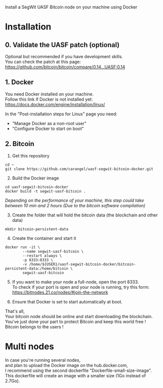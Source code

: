 Install a SegWit UASF Bitcoin node on your machine using Docker

# Installation

## 0. Validate the UASF patch (optional)
Optional but recommended if you have development skills.  
You can check the patch at this page:  https://github.com/bitcoin/bitcoin/compare/0.14...UASF:0.14

## 1. Docker

You need Docker installed on your machine.  
Follow this link if Docker is not installed yet:
https://docs.docker.com/engine/installation/linux/

In the "Post-installation steps for Linux" page you need:  
  *  "Manage Docker as a non-root user"  
  *  "Configure Docker to start on boot"


## 2. Bitcoin

1. Get this repository
```
cd ~
git clone https://github.com/carangel/uasf-segwit-bitcoin-docker.git
```
2. Build the Docker image
```
cd uasf-segwit-bitcoin-docker
docker build -t segwit-uasf-bitcoin .
```
*Depending on the performance of your machine, this step could take between 10 min and 2 hours (Due to the bitcoin software compilation)*

3. Create the folder that will hold the bitcoin data (the blockchain and other data)
```
mkdir bitcoin-persistent-data
```
4. Create the container and start it
```
docker run -it \
 	    --name segwit-uasf-bitcoin \
        --restart always \
        -p 8333:8333 \
        -v /home/${USER}/uasf-segwit-bitcoin-docker/bitcoin-persistent-data:/home/bitcoin \
        segwit-uasf-bitcoin
```

5. If you want to make your node a full-node, open the port 8333.  
To check if your port is open and your node is running, try this form:  https://bitnodes.21.co/nodes/#join-the-network

6. Ensure that Docker is set to start automatically at boot.

That's all,  
Your bitcoin node should be online and start downloading the blockchain.  
You've just done your part to protect Bitcoin and keep this world free !  
Bitcoin belongs to the users !

# Multi nodes

In case you're running several nodes,  
and plan to upload the Docker image on the hub.docker.com,  
I recommend using the second dockerfile "Dockerfile-small-size-image".  
This dockerfile will create an image with a smaller size (1Go instead of 2.7Go).
